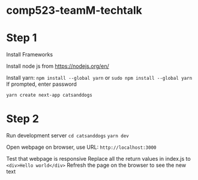 # comp523-teamM-techtalk

# Step 1
Install Frameworks

Install node js from https://nodejs.org/en/

Install yarn:
```npm install --global yarn```
or 
```sudo npm install --global yarn```
If prompted, enter password

```yarn create next-app catsanddogs```

# Step 2

Run development server
```cd catsanddogs```
```yarn dev```

Open webpage on browser, use URL:
```http://localhost:3000```

Test that webpage is responsive
Replace all the return values in index.js to 
```<div>Hello world</div>```
Refresh the page on the browser to see the new text


